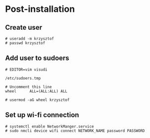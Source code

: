 # Post-installation

## Create user

```
# useradd -m krzysztof
# passwd krzysztof
```

## Add user to sudoers

```
# EDITOR=vim visudi
```

```
/etc/sudoers.tmp

# Uncomment this line
wheel      ALL=(ALL:ALL) ALL
```

```
# usermod -aG wheel krzysztof
```


## Set up wi-fi connection

```
# systemctl enable NetworkManger.service
# sudo nmcli device wifi connect NETWORK_NAME password PASSWORD
```
